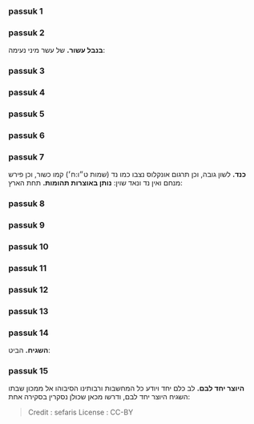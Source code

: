 
### passuk 1

### passuk 2
<b>בנבל עשור.</b> של עשר מיני נעימה:

### passuk 3

### passuk 4

### passuk 5

### passuk 6

### passuk 7
<b>כנד.</b> לשון גובה, וכן תרגום אונקלוס נצבו כמו נד (שמות ט״ו:ח׳) קמו כשור, וכן פירש מנחם ואין נד ונאד שוין:
<b>נותן באוצרות תהומות.</b> תחת הארץ:

### passuk 8

### passuk 9

### passuk 10

### passuk 11

### passuk 12

### passuk 13

### passuk 14
<b>השגיח.</b> הביט:

### passuk 15
<b>היוצר יחד לבם.</b> לב כלם יחד ויודע כל המחשבות ורבותינו הסיבוהו אל ממכון שבתו השגיח היוצר יחד לבם, ודרשו מכאן שכולן נסקרין בסקירה אחת:

>Credit : sefaris
>License : CC-BY